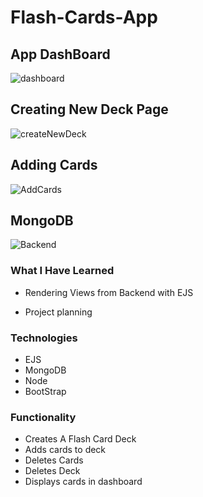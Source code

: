 # Flash-Cards-App
## App DashBoard
![dashboard](https://user-images.githubusercontent.com/79128405/182186777-8cc9783b-9893-4b6b-a54e-53d4f643d156.png)
## Creating New Deck Page
![createNewDeck](https://user-images.githubusercontent.com/79128405/182186518-7b3978e6-665a-4124-a4c8-bbc939f3a9d3.png)
## Adding Cards
![AddCards](https://user-images.githubusercontent.com/79128405/182186171-58778144-e465-432d-a959-fa7dda5c912b.png)
## MongoDB 
![Backend](https://user-images.githubusercontent.com/79128405/182189070-a157af03-a443-4300-83f3-69b04409be8e.png)

### What I Have Learned
- Rendering Views from Backend with EJS

- Project planning 
### Technologies
- EJS
- MongoDB
- Node 
- BootStrap

### Functionality
- Creates A Flash Card Deck
- Adds cards to deck
- Deletes Cards
- Deletes Deck
- Displays cards in dashboard
